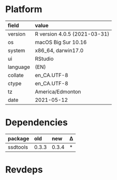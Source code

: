 # Platform

|field    |value                        |
|:--------|:----------------------------|
|version  |R version 4.0.5 (2021-03-31) |
|os       |macOS Big Sur 10.16          |
|system   |x86_64, darwin17.0           |
|ui       |RStudio                      |
|language |(EN)                         |
|collate  |en_CA.UTF-8                  |
|ctype    |en_CA.UTF-8                  |
|tz       |America/Edmonton             |
|date     |2021-05-12                   |

# Dependencies

|package  |old   |new   |Δ  |
|:--------|:-----|:-----|:--|
|ssdtools |0.3.3 |0.3.4 |*  |

# Revdeps

